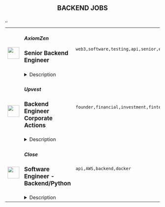 <div align="center"><h2>BACKEND JOBS</h2></div><table><tr>
                <td width="100" height="100" rowspan="2">
                    <img src="https://remoteok.com/assets/img/jobs/b35170da07e96dabbdac488f467b86211664522168.peg" width="38px" height="auto">
                </td>
                <td width="300">
                    <h5>AxiomZen</h5>
                    <h3>Senior Backend Engineer</h3>
                </td>
                <td width="300">
                    <code>web3,software,testing,api,senior,engineer,backend</code>
                </td>
                <td width="200">
                <text>3 days ago</text>
                </td>
                <td width="100" rowspan="2">
                <a href="https://remoteOK.com/remote-jobs/remote-senior-backend-engineer-axiomzen-125814" align="right" target="_blank">Apply</a>
                </td>
            </tr>
            <tr>
                <td colspan="3">
                <details><summary>Description</summary>
                <div>Weâre looking for a Senior Backend Engineer who wants to design, build and own a next-generation custodial & non-custodial wallet for web3. You will join Dapper Platform ****with the mission to make web3 accessible and onboard ONE BILLION users to the Flow blockchain.</div><div>You can expect to bring to life the next generation web3 user experience. You have an opportunity to work on different aspects of a wallet - accounts, custody, fraud, and payments - alongside what will be one of the best, if not the best, team youâve been a part of.</div><div>Every member of our team shares a common vision: to create the future we want to live in. We need the right people to help us realize that vision.</div><p>What weâll accomplish together:</p><p></p><li>Make every user interaction with our product a delightful and polished experience.</li><li>Contribute to the ideation, technical design, implementation, and testing of product features.</li><li>Improve technical skills and share knowledge with the rest of the team.</li><li>Adopt best practices in software development and refine our workflow.</li><li>Ship features with the users in mind and strive to provide them with a great experience.</li><li>Identify areas where our technical stack can be improved, prioritize them with the team, and contribute to their implementation.</li><p>A little about you:</p><p></p><li>Familiar with our commonly used technology choices (Golang, Node, Javascript)</li><li>Understands the deployment process, and is comfortable with Docker, containers, and Kubernetes</li><li>Familiarity with event-driven architectures, Kafka, and comfortable with eventual consistency</li><li>Has a strong understanding of the application and API security</li><p></p><div><br></div><div><br></div><div><b>More about Dapper Labs:</b></div><div><br></div><div>Dapper Labs is the world's first blockchain entertainment company. We are the creators of industry-leading experiences including CryptoKitties and NBA Top Shot, as well as Dapper Wallet â the simplest way to manage your assets and use the blockchain. We are also the original developers behind Flow, a new decentralized blockchain designed from the ground up for scalability and ease of use.</div><div><br></div><div>Our mission at Dapper Labs is to make the world a more accessible and enjoyable place through consumer adoption of decentralized technologies.</div><div><br></div><div>We have raised over $600M from leading and notable investors including Andreessen Horowitz, Coatue, Union Square Ventures, Venrock, Google Ventures (GV), Samsung, and the founders of Dreamworks, Reddit, Coinbase, Zynga, and AngelList, among others. Dapper Labsâ current studio partners include the NBA and NBPA, the NFL-PA, Ubisoft, Warner Music, Turner, Dr. Seuss, Genies, and the UFC, as well as 100+ others.</div><div><br></div><div>Visit our website to learn even more about Dapper Labs, including <a href="https://www.dapperlabs.com/careers#benefits" class="postings-link" rel="noopener noreferrer nofollow">information about benefits and perks</a>.</div><div><br></div><div><span style="font-size:10px;">#LIremote</span></div><p><figure><iframe style="width:500px;height:281px;" src="//youtube.com/embed/Vvp75OCtwa0" frameborder="0" allowfullscreen=""></iframe></figure></p><br/><br/>Please mention the word **FAVOUR** and tag RNTIuMjAxLjIzNy4yMTU= when applying to show you read the job post completely (#RNTIuMjAxLjIzNy4yMTU=). This is a beta feature to avoid spam applicants. Companies can search these words to find applicants that read this and see they're human.
                </details>
                </td>
            </tr>,<tr>
                <td width="100" height="100" rowspan="2">
                    <img src="https://remoteok.com/assets/img/jobs/c04899a9ff0b55ec14084ce8e8cae0681664522199.jpg" width="38px" height="auto">
                </td>
                <td width="300">
                    <h5>Upvest</h5>
                    <h3>Backend Engineer Corporate Actions</h3>
                </td>
                <td width="300">
                    <code>founder,financial,investment,fintech,postgresql,api,reliability,go,engineer,backend</code>
                </td>
                <td width="200">
                <text>3 days ago</text>
                </td>
                <td width="100" rowspan="2">
                <a href="https://remoteOK.com/remote-jobs/remote-backend-engineer-corporate-actions-upvest-125839" align="right" target="_blank">Apply</a>
                </td>
            </tr>
            <tr>
                <td colspan="3">
                <details><summary>Description</summary>
                <p>Weâre looking for fintech enthusiasts to join us in creating the financial infrastructure of tomorrow. Weâre building the first European Investment API to enable any financial institution to offer a broad range of investment products in their apps. Our view is backed by Europe's largest tech VCs (Earlybird, Notion Capital, Partech, HV Capital, ABN AMRO Ventures) by renowned fintech entrepreneurs (including <a target="_blank" href="https://www.linkedin.com/in/ACoAAA5D6LAB1cJ1GBRZ8whwsc6ZI78kDf1Ulx0" rel="noopener noreferrer nofollow">Maximilian Tayenthal</a>, founder of N26, and <a target="_blank" href="https://www.linkedin.com/in/ACoAAAAAH8AB8C9RXofd6q-Ux6PSMs23ahwpU8U" rel="noopener noreferrer nofollow">Felix Haas</a>, founder of IDnow) and Bessemer Venture Partners in the USA.<br></p><p>Weâre based in Berlin but would consider <strong>hiring</strong> <strong>remotely</strong> for this role. If you do want to move to Berlin though, weâre happy to support your relocation.</p><p>At Upvest, our vision is <strong>to make investing as easy as spending money</strong>. By enabling any business to offer investment opportunities, our goal is to empower anyone to invest. Today, we count 100+ talented people from 20 different countries.<br></p><p><strong>Your mission:</strong></p><p>We are seeking a backend engineer with a product mindset. Your tasks include everything from working together with the team to find out the best ways to solve the problem at hand to implementing and developing the functionality further.<br></p><p><strong>Team's mission</strong></p><p>Corporate actions, such as dividends, stocks splits and mergers, are one of the key elements of the investments. The Corporate Actions team owns (you guessed it!) the corporate actions domain, and is responsible for building and maintaining the relevant functions. As the product is growing a lot, the team needs to prioritise what to build next, while keeping the functionalities extendable.Â </p><p><strong>This role will give you the opportunity to:</strong></p><ul>
<li><p>Designing and building fault-tolerant, horizontally scalable systems using Microservice architecture powered by Docker, Kubernetes, LinkerD service mesh, and Kong as a Gateway</p></li>
<li><p>Building event-driven applications using Kafka</p></li>
<li><p>Working on different aspects of our API-product portfolio</p></li>
<li><p>Developing data processing and storing mechanisms</p></li>
<li><p>Working on improving the reliability of our API tools, as well as developing innovative new tools</p></li>
<li><p>Working with an agile methodology with flexible processes</p></li>
<li><p>Working with cutting edge technologies (Go is the primary language) without legacy codebase</p></li>
<li><p>Learn what it is like to work in a growing FinTech startup, and gain understanding of the corporate actions domain</p></li>
</ul><p><strong>What youâll bring:</strong></p><ul>
<li><p>Prior experience with distributed systems</p></li>
<li><p>Experience in Go (or willingness to make Go your day-to-day language)</p></li>
<li><p>Fluency with SQL databases such as PostgreSQL (transaction isolation, performance optimization)</p></li>
</ul><ul>
<li><p>Fluency with event-driven architecture and concurrent algorithms</p></li>
<li><p>Being proactive in learning new stacks and having a high sense of ownership</p></li>
</ul><p><strong>Itâs nice if you have:</strong></p><ul>
<li><p>Experience with Investment products or Fintech domain in general is a big plus</p></li>
<li><p>Experience in event-driven architectures, event streaming and event sourcing systems.</p></li>
<li><p>Experience with Docker, k8s, understanding principles of a service mesh</p></li>
<li><p>Experience with Monitoring and Tracing using Datadog or other modern observability tools</p></li>
</ul><ul></ul><p><strong>Why Upvest?</strong></p><ul> <li>We're working on solving a hard problem: fixing the European securities financial infrastructure that empowers more people to be able to invest. You have the opportunity to contribute to this change.</li> <li>We invest in you. From access to a personal coach, development budget and plenty of opportunities to grow in your role.</li> <li>We take hiring seriously with a strong focus on keeping a high bar when interviewing (equally important is that we hire decent people, who are passionate about their craft and helping us achieve our shared mission).</li> <li>While we're not quite fully-remote, we are committed to being a flexible employer, as we understand you don't have to be in the office to do your best work.</li> <li>We live a culture of empowerment, trust (that we hire the best people and get out of their way) and openness (there's a greater advantage in sharing information than keeping it to ourselves).</li> </ul><p><strong>Our values:</strong><br></p><ul> <li> <strong>Learn and grow. </strong>We aim high to shape our future. We give and request honest feedback knowing that we develop together. Progression over Perfection.</li> <li> <strong>Team first. </strong>We make it easy for others. We value our differences and are open to others' opinions. We win and celebrate together! Team over Egos.</li> <li> <strong>Own the outcome. </strong>Whether we win or we lose, we stand together. We are proactive and get the job done. Outcome over Process.</li> <li> <strong>Tell the story. </strong>We always start with the <em>why</em>. We share knowledge to empower others. Transparency over Complexity.</li> </ul><br/><br/>Please mention the word **SNAZZY** and tag RNTIuMjAxLjIzNy4yMTU= when applying to show you read the job post completely (#RNTIuMjAxLjIzNy4yMTU=). This is a beta feature to avoid spam applicants. Companies can search these words to find applicants that read this and see they're human.
                </details>
                </td>
            </tr>,<tr>
                <td width="100" height="100" rowspan="2">
                    <img src="https://remotive.com/job/1368332/logo" width="38px" height="auto">
                </td>
                <td width="300">
                    <h5>Close</h5>
                    <h3>Software Engineer - Backend/Python</h3>
                </td>
                <td width="300">
                    <code>api,AWS,backend,docker</code>
                </td>
                <td width="200">
                <text>8 days ago</text>
                </td>
                <td width="100" rowspan="2">
                <a href="https://remotive.com/remote-jobs/software-dev/software-engineer-backend-python-1368332" align="right" target="_blank">Apply</a>
                </td>
            </tr>
            <tr>
                <td colspan="3">
                <details><summary>Description</summary>
                <p><strong> About Us </strong></p>
<p>At <a href="https://close.com/" rel="nofollow">Close</a>, we're building the sales communication platform of the future. With our roots as the very first sales CRM to include built-in calling, we're leading the industry toward eliminating manual processes and helping companies to close more deals(faster). Since our founding in 2013, we've grown to become a profitable, 100% globally distributed team of 50+ high-performing, happy people that are dedicated to building a product our customers love. </p>
<p> </p>
<p> Our backend <a href="https://stackshare.io/close-crm/close" rel="nofollow">tech stack</a> currently consists of Python Flask web apps with our <a href="https://github.com/closeio/tasktiger" rel="nofollow">TaskTiger</a> scheduler handling many of the backend asynchronous task processing chores. Our data stores include MongoDB, Postgres, Elasticsearch, and Redis. The underlying infrastructure runs on AWS using a combination of managed services like RDS and ElasticCache and non-managed services running on EC2 instances. All of our compute runs through CI/CD pipelines that build Docker images, run automated tests and deploy to our Kubernetes clusters. Our backend primarily serves a well-documented <a href="https://developer.close.com/" rel="nofollow">public API</a> that our front-end JavaScript app consumes. Our infrastructure is heavily automated using AWS tools, Terraform, and Ansible. </p>
<p> </p>
<p> We open sourcing our code and ideas on <a href="https://github.com/closeio" rel="nofollow">our GitHub</a> and on <a href="https://making.close.com" rel="nofollow">The Making of Close</a>, our behind-the-scenes Product &amp; Engineering blog.Check out our projects like <a href="https://github.com/closeio/socketshark" rel="nofollow">SocketShark</a>, <a href="https://github.com/closeio/tasktiger" rel="nofollow">TaskTiger</a>, <a href="https://github.com/closeio/limitlion" rel="nofollow">LimitLion</a> and <a href="https://github.com/closeio/ciso8601" rel="nofollow">ciso8601</a>. </p>
<p><br><br></p>
<p><strong>About You </strong></p>
<p>We're looking for an experienced full-time (or part-time) Software Engineer to join our engineering team. Someone who has a solid understanding of web technologies and wants to help design, implement, launch, and scale major systems and user-facing features. </p>
<p> </p>
<p>You should have senior level experience (~5 years) building modern back-end systems, with at least 3 years of that experience using Python. </p>
<p> </p>
<p>You have hands on production experience woking with MongoDB, PostgreSQL, Elasticsearch, or similar data stores. You have significant experience designing, scaling, debugging, and optimizing systems to make them fast and reliable. You have experience participating in code reviews and providing overall code quality suggestions to help maintain the structure and quality of the codebase. You care about the craftsmanship of the code and systems you produce. </p>
<p> </p>
<p>You’re comfortable working in a fast-paced environment with a small and talented team where you're supported in your efforts to grow professionally. You are able to manage your time well, communicate effectively and collaborate in a fully distributed team. </p>
<p> </p>
<p>You are located in an American or European time zone. </p>
<p><br><br></p>
<p><strong>Bonus points if you have...</strong></p>
<ul style="margin-left: 2em; padding-left: 0px; color: #555659; white-space: pre-wrap;">
<li style="margin: 0px; padding: 0px;">Contributed open source code related to our tech stack</li>
<li style="margin: 0px; padding: 0px;">Led small project teams building and launching features</li>
<li style="margin: 0px; padding: 0px;">Built B2B SaaS products</li>
<li style="margin: 0px; padding: 0px;">Experience with sales or sales tools</li>
</ul>
<p> </p>
<p><span style="color: #555659;"><strong><span style="white-space: pre-wrap;">Come help us with projects like...</span><br></strong></span></p>
<ul style="margin-left: 2em; padding-left: 0px; color: #555659; white-space: pre-wrap;">
<li style="margin: 0px; padding: 0px;">Conceiving, designing, building, and launching new user-facing features</li>
<li style="margin: 0px; padding: 0px;">Improving the performance and scalability of our GraphQL and <a class="postings-link" href="https://developer.close.com/" rel="nofollow" style="color: #969799; text-decoration: underline;">REST</a> API.</li>
<li style="margin: 0px; padding: 0px;">Improving how we <a class="postings-link" href="https://close.com/emailing/" rel="nofollow" style="color: #969799; text-decoration: underline;">sync</a> millions of sales emails and calendar events each month</li>
<li style="margin: 0px; padding: 0px;">Working with Twilio's API, WebSockets, and WebRTC to improve our <a class="postings-link" href="https://close.com/calling/" rel="nofollow" style="color: #969799; text-decoration: underline;">calling features</a></li>
<li style="margin: 0px; padding: 0px;">Building user-facing analytics features that provide actionable insights based on sales activity data</li>
<li style="margin: 0px; padding: 0px;">Improving our Elasticsearch-backed powerful <a class="postings-link" href="https://close.com/search/" rel="nofollow" style="color: #969799; text-decoration: underline;">search features</a></li>
<li style="margin: 0px; padding: 0px;">Improving our internal messaging infrastructure using streaming technologies like Kafka and Redis </li>
<li style="margin: 0px; padding: 0px;">Building new and enhancing existing integrations with other SaaS platforms like Google’s G Suite, Zapier, and Web Conferencing providers</li>
</ul>
<p> </p>
<p><span style="color: #555659;"><span style="white-space: pre-wrap;"><strong>Why work with us?</strong></span><br></span></p>
<ul style="margin-left: 2em; padding-left: 0px; color: #555659; white-space: pre-wrap;">
<li style="margin: 0px; padding: 0px;"><a class="postings-link" href="https://www.youtube.com/watch?v=ZbyGnLhtj0o&amp;feature=youtu.be" rel="nofollow" style="color: #969799; text-decoration: underline;">Culture video</a> 💚</li>
<li style="margin: 0px; padding: 0px;">100% remote company <em>(we believe in trust and autonomy)</em></li>
<li style="margin: 0px; padding: 0px;">Choose between working 5 days/wk (standard full-time) or 4 days/wk @ 80% pay</li>
<li style="margin: 0px; padding: 0px;"><a class="postings-link" href="https://www.youtube.com/watch?v=gKjyXMz-q-Q&amp;feature=youtu.be" rel="nofollow" style="color: #969799; text-decoration: underline;">Annual team retreats</a> ✈️</li>
<li style="margin: 0px; padding: 0px;">Quarterly virtual summits</li>
<li style="margin: 0px; padding: 0px;">5 weeks PTO + Winter Holiday Break</li>
<li style="margin: 0px; padding: 0px;">2 additional PTO days every year with the company</li>
<li style="margin: 0px; padding: 0px;">1 month paid sabbatical every 5 years</li>
<li style="margin: 0px; padding: 0px;">Co-working stipend</li>
<li style="margin: 0px; padding: 0px;">Paid parental leave</li>
<li style="margin: 0px; padding: 0px;">Medical, Dental, Vision with HSA option (US residents)</li>
<li style="margin: 0px; padding: 0px;">401k matching at 6% (US residents)</li>
<li style="margin: 0px; padding: 0px;">Dependent care FSA (US residents)</li>
<li style="margin: 0px; padding: 0px;">Contributor to <a class="postings-link" href="https://stripe.com/climate" rel="nofollow" style="color: #969799; text-decoration: underline;">Stripe's climate</a> initiative 🌍❤️ </li>
<li style="margin: 0px; padding: 0px;"><a class="postings-link" href="https://close.io/about/" rel="nofollow" style="color: #969799; text-decoration: underline;">Our story and team</a> 🚀</li>
</ul>
<p> </p>
<p>At Close, everyone has a voice. We encourage transparency and practice a mature approach to the work-place. In general, we don’t have strict policies, we have guidelines. Work/life harmony is an important part of our business - we believe you bring your best to work when you practice self-care (whatever that looks like for you).   </p>
<p> </p>
<p>We come from 16 countries located in 5 of the 7 continents -- looking at you Antarctica and Australia ;-) ….. We’re a collection of talented humans rich in diverse backgrounds, lifestyles, and cultures. Every year we meet up somewhere around the world to spend time with one another. These gatherings are an opportunity to strengthen the social fiber of our global community. </p>
<p> </p>
<p>Our team is growing in more ways than one - we’ve recently launched 17 babies (and counting!). Unanimously, our favorite and most impactful value is “Build a house you want to live in.” We strive to make decisions that are authentic for our people and help our customers become more successful. </p>
<p> </p>
<p><em>Our application process was designed to promote equitable and unbiased hiring practices. We ask a small series of questions that are similar to what would be asked in the first interview. This helps us learn more about you right from the start so please be sure to answer each question thoughtfully. Each application will receive two screens by two different reviewers. Regardless of fit, you will hear back from us letting you know if we'll be moving forward. </em></p>
<img src="https://remotive.com/job/track/1368332/blank.gif?source=public_api" alt=""/>
                </details>
                </td>
            </tr></table>